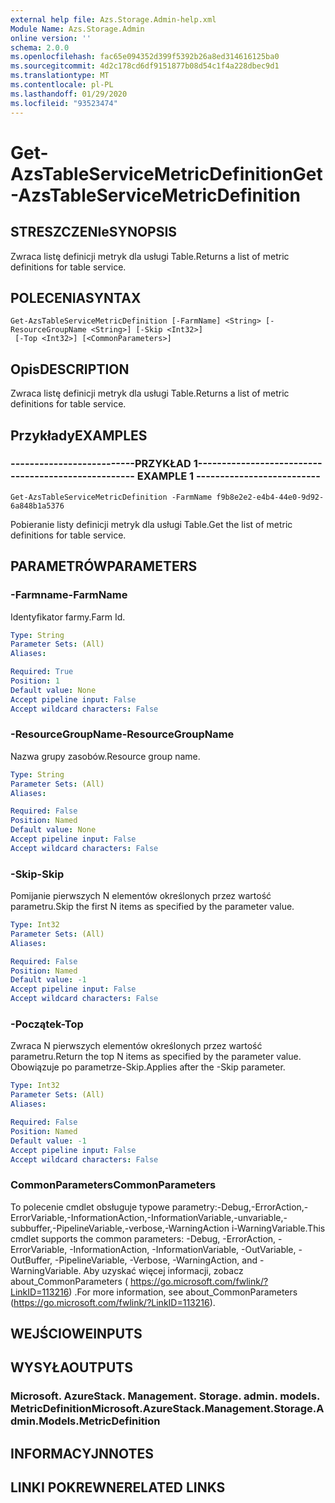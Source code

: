 ```yaml
---
external help file: Azs.Storage.Admin-help.xml
Module Name: Azs.Storage.Admin
online version: ''
schema: 2.0.0
ms.openlocfilehash: fac65e094352d399f5392b26a8ed314616125ba0
ms.sourcegitcommit: 4d2c178cd6df9151877b08d54c1f4a228dbec9d1
ms.translationtype: MT
ms.contentlocale: pl-PL
ms.lasthandoff: 01/29/2020
ms.locfileid: "93523474"
---
```

# <span data-ttu-id="e6855-101">Get-AzsTableServiceMetricDefinition</span><span class="sxs-lookup"><span data-stu-id="e6855-101">Get-AzsTableServiceMetricDefinition</span></span>

## <span data-ttu-id="e6855-102">STRESZCZENIe</span><span class="sxs-lookup"><span data-stu-id="e6855-102">SYNOPSIS</span></span>
<span data-ttu-id="e6855-103">Zwraca listę definicji metryk dla usługi Table.</span><span class="sxs-lookup"><span data-stu-id="e6855-103">Returns a list of metric definitions for table service.</span></span>

## <span data-ttu-id="e6855-104">POLECENIA</span><span class="sxs-lookup"><span data-stu-id="e6855-104">SYNTAX</span></span>

```
Get-AzsTableServiceMetricDefinition [-FarmName] <String> [-ResourceGroupName <String>] [-Skip <Int32>]
 [-Top <Int32>] [<CommonParameters>]
```

## <span data-ttu-id="e6855-105">Opis</span><span class="sxs-lookup"><span data-stu-id="e6855-105">DESCRIPTION</span></span>
<span data-ttu-id="e6855-106">Zwraca listę definicji metryk dla usługi Table.</span><span class="sxs-lookup"><span data-stu-id="e6855-106">Returns a list of metric definitions for table service.</span></span>

## <span data-ttu-id="e6855-107">Przykłady</span><span class="sxs-lookup"><span data-stu-id="e6855-107">EXAMPLES</span></span>

### <span data-ttu-id="e6855-108">--------------------------PRZYKŁAD 1--------------------------</span><span class="sxs-lookup"><span data-stu-id="e6855-108">-------------------------- EXAMPLE 1 --------------------------</span></span>
```
Get-AzsTableServiceMetricDefinition -FarmName f9b8e2e2-e4b4-44e0-9d92-6a848b1a5376
```

<span data-ttu-id="e6855-109">Pobieranie listy definicji metryk dla usługi Table.</span><span class="sxs-lookup"><span data-stu-id="e6855-109">Get the list of metric definitions for table service.</span></span>

## <span data-ttu-id="e6855-110">PARAMETRÓW</span><span class="sxs-lookup"><span data-stu-id="e6855-110">PARAMETERS</span></span>

### <span data-ttu-id="e6855-111">-Farmname</span><span class="sxs-lookup"><span data-stu-id="e6855-111">-FarmName</span></span>
<span data-ttu-id="e6855-112">Identyfikator farmy.</span><span class="sxs-lookup"><span data-stu-id="e6855-112">Farm Id.</span></span>

```yaml
Type: String
Parameter Sets: (All)
Aliases: 

Required: True
Position: 1
Default value: None
Accept pipeline input: False
Accept wildcard characters: False
```

### <span data-ttu-id="e6855-113">-ResourceGroupName</span><span class="sxs-lookup"><span data-stu-id="e6855-113">-ResourceGroupName</span></span>
<span data-ttu-id="e6855-114">Nazwa grupy zasobów.</span><span class="sxs-lookup"><span data-stu-id="e6855-114">Resource group name.</span></span>

```yaml
Type: String
Parameter Sets: (All)
Aliases: 

Required: False
Position: Named
Default value: None
Accept pipeline input: False
Accept wildcard characters: False
```

### <span data-ttu-id="e6855-115">-Skip</span><span class="sxs-lookup"><span data-stu-id="e6855-115">-Skip</span></span>
<span data-ttu-id="e6855-116">Pomijanie pierwszych N elementów określonych przez wartość parametru.</span><span class="sxs-lookup"><span data-stu-id="e6855-116">Skip the first N items as specified by the parameter value.</span></span>

```yaml
Type: Int32
Parameter Sets: (All)
Aliases: 

Required: False
Position: Named
Default value: -1
Accept pipeline input: False
Accept wildcard characters: False
```

### <span data-ttu-id="e6855-117">-Początek</span><span class="sxs-lookup"><span data-stu-id="e6855-117">-Top</span></span>
<span data-ttu-id="e6855-118">Zwraca N pierwszych elementów określonych przez wartość parametru.</span><span class="sxs-lookup"><span data-stu-id="e6855-118">Return the top N items as specified by the parameter value.</span></span>
<span data-ttu-id="e6855-119">Obowiązuje po parametrze-Skip.</span><span class="sxs-lookup"><span data-stu-id="e6855-119">Applies after the -Skip parameter.</span></span>

```yaml
Type: Int32
Parameter Sets: (All)
Aliases: 

Required: False
Position: Named
Default value: -1
Accept pipeline input: False
Accept wildcard characters: False
```

### <span data-ttu-id="e6855-120">CommonParameters</span><span class="sxs-lookup"><span data-stu-id="e6855-120">CommonParameters</span></span>
<span data-ttu-id="e6855-121">To polecenie cmdlet obsługuje typowe parametry:-Debug,-ErrorAction,-ErrorVariable,-InformationAction,-InformationVariable,-unvariable,-subbuffer,-PipelineVariable,-verbose,-WarningAction i-WarningVariable.</span><span class="sxs-lookup"><span data-stu-id="e6855-121">This cmdlet supports the common parameters: -Debug, -ErrorAction, -ErrorVariable, -InformationAction, -InformationVariable, -OutVariable, -OutBuffer, -PipelineVariable, -Verbose, -WarningAction, and -WarningVariable.</span></span> <span data-ttu-id="e6855-122">Aby uzyskać więcej informacji, zobacz about_CommonParameters ( https://go.microsoft.com/fwlink/?LinkID=113216) .</span><span class="sxs-lookup"><span data-stu-id="e6855-122">For more information, see about_CommonParameters (https://go.microsoft.com/fwlink/?LinkID=113216).</span></span>

## <span data-ttu-id="e6855-123">WEJŚCIOWE</span><span class="sxs-lookup"><span data-stu-id="e6855-123">INPUTS</span></span>

## <span data-ttu-id="e6855-124">WYSYŁA</span><span class="sxs-lookup"><span data-stu-id="e6855-124">OUTPUTS</span></span>

### <span data-ttu-id="e6855-125">Microsoft. AzureStack. Management. Storage. admin. models. MetricDefinition</span><span class="sxs-lookup"><span data-stu-id="e6855-125">Microsoft.AzureStack.Management.Storage.Admin.Models.MetricDefinition</span></span>

## <span data-ttu-id="e6855-126">INFORMACYJN</span><span class="sxs-lookup"><span data-stu-id="e6855-126">NOTES</span></span>

## <span data-ttu-id="e6855-127">LINKI POKREWNE</span><span class="sxs-lookup"><span data-stu-id="e6855-127">RELATED LINKS</span></span>

